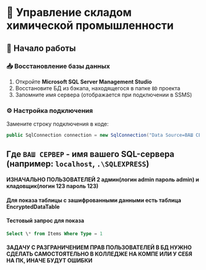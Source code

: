 # 🧪 Управление складом химической промышленности

## 🚀 Начало работы

### 📥 Восстановление базы данных

1. Откройте **Microsoft SQL Server Management Studio**
2. Восстановите БД из бэкапа, находящегося в папке `BD` проекта
3. Запомните имя сервера (отображается при подключении в SSMS)

### ⚙️ Настройка подключения

Замените строку подключения в коде:

```csharp
public SqlConnection connection = new SqlConnection("Data Source=ВАШ СЕРВЕР; Initial Catalog=ChemStock; Integrated Security=True");
```

## Где `ВАШ СЕРВЕР` - имя вашего SQL-сервера (например: `localhost`, `.\SQLEXPRESS`)

#### ИЗНАЧАЛЬНО ПОЛЬЗОВАТЕЛЕЙ 2 админ(логин admin пароль admin) и кладовщик(логин 123 пароль 123)

#### Для показа таблицы с зашифрованными данными есть таблица EncryptedDataTable

#### Тестовый запрос для показа 
```sql
Select \* from Items Where Type = 1
 ```

#### ЗАДАЧУ С РАЗГРАНИЧЕНИЕМ ПРАВ ПОЛЬЗОВАТЕЛЕЙ В БД НУЖНО СДЕЛАТЬ САМОСТОЯТЕЛЬНО В КОЛЛЕДЖЕ НА КОМПЕ ИЛИ У СЕБЯ НА ПК, ИНАЧЕ БУДУТ ОШИБКИ
